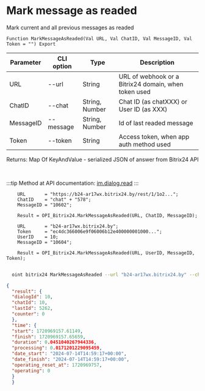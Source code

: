 ﻿---
sidebar_position: 6
---

# Mark message as readed
 Mark current and all previous messages as readed



`Function MarkMessageAsReaded(Val URL, Val ChatID, Val MessageID, Val Token = "") Export`

  | Parameter | CLI option | Type | Description |
  |-|-|-|-|
  | URL | --url | String | URL of webhook or a Bitrix24 domain, when token used |
  | ChatID | --chat | String, Number | Chat ID (as chatXXX) or User ID (as XXX) |
  | MessageID | --message | String, Number | Id of last readed message |
  | Token | --token | String | Access token, when app auth method used |

  
  Returns:  Map Of KeyAndValue - serialized JSON of answer from Bitrix24 API

<br/>

:::tip
Method at API documentation: [im.dialog.read](https://dev.1c-bitrix.ru/learning/course/?COURSE_ID=93&LESSON_ID=12053)
:::
<br/>


```bsl title="Code example"
    URL       = "https://b24-ar17wx.bitrix24.by/rest/1/1o2...";
    ChatID    = "chat" + "578";
    MessageID = "10602";

    Result = OPI_Bitrix24.MarkMessageAsReaded(URL, ChatID, MessageID);

    URL       = "b24-ar17wx.bitrix24.by";
    Token     = "ec4dc366006e9f06006b12e400000001000...";
    UserID    = 10;
    MessageID = "10604";

    Result = OPI_Bitrix24.MarkMessageAsReaded(URL, UserID, MessageID, Token);
```



```sh title="CLI command example"
    
  oint bitrix24 MarkMessageAsReaded --url "b24-ar17wx.bitrix24.by" --chat "chat + 450" --message "8684" --token "fe3fa966006e9f06006b12e400000001000..."

```

```json title="Result"
{
  "result": {
  "dialogId": 10,
  "chatId": 10,
  "lastId": 5262,
  "counter": 0
  },
  "time": {
  "start": 1720969157.61149,
  "finish": 1720969157.65659,
  "duration": 0.0451040267944336,
  "processing": 0.0171201229095459,
  "date_start": "2024-07-14T14:59:17+00:00",
  "date_finish": "2024-07-14T14:59:17+00:00",
  "operating_reset_at": 1720969757,
  "operating": 0
  }
  }
```
